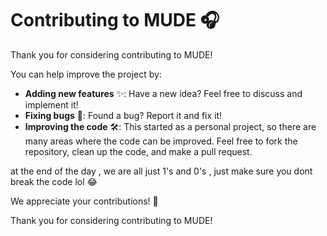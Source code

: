 # Contributing to MUDE 🎧

Thank you for considering contributing to MUDE!

You can help improve the project by:

- **Adding new features** ✨: Have a new idea? Feel free to discuss and implement it!
- **Fixing bugs** 🐛: Found a bug? Report it and fix it!
- **Improving the code** 🛠️: This started as a personal project, so there are many areas where the code can be improved. Feel free to fork the repository, clean up the code, and make a pull request.

at the end of the day , we are all just 1's and 0's , just make sure you dont break the code lol 😂


We appreciate your contributions! 🙏

Thank you for considering contributing to MUDE!
